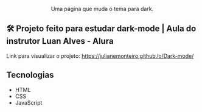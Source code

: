 
<p align="center">Uma página que muda o tema para dark.</p>

## 🛠️ Projeto feito para estudar dark-mode | Aula do instrutor Luan Alves - Alura 

Link para visualizar o projeto: https://julianemonteiro.github.io/Dark-mode/

## Tecnologias
* HTML
* CSS
* JavaScript
